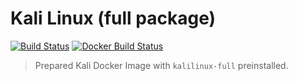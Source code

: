 # Kali Linux (full package)

[![Build Status](https://travis-ci.org/toolisticon/kalilinux.svg?branch=master)](https://travis-ci.org/toolisticon/kalilinux)
[![Docker Build Status](https://img.shields.io/docker/build/toolisticon/kalilinux.svg)](https://hub.docker.com/r/toolisticon/kalilinux/)

> Prepared Kali Docker Image with `kalilinux-full` preinstalled.
